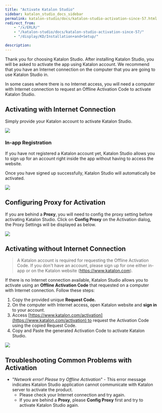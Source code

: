 ```yaml
---
title: "Activate Katalon Studio"
sidebar: katalon_studio_docs_sidebar
permalink: katalon-studio/docs/katalon-studio-activation-since-57.html
redirect_from:
    - "/x/ERLR/"
    - "/katalon-studio/docs/katalon-studio-activation-since-57/"
    - "/display/KD/Installation+and+Setup/"

description:
---
```

Thank you for choosing Katalon Studio. After installing Katalon Studio, you will be asked to activate the app using Katalon account. We recommend that you have an Internet connection on the computer that you are going to use Katalon Studio in. 

In some cases where there is no Internet access, you will need a computer with Internet connection to request an Offline Activation Code to activate Katalon Studio. 

Activating with Internet Connection
-----------------------------------

Simply provide your Katalon account to activate Katalon Studio. 

![](https://github.com/katalon-studio/docs-images/raw/master/katalon-studio/docs/katalon-studio-activation-since-57/image2018-8-30-143A143A24.png)

### In-app Registration

If you have not registered a Katalon account yet, Katalon Studio allows you to sign up for an account right inside the app without having to access the website.

Once you have signed up successfully, Katalon Studio will automatically be activated. 

![](https://github.com/katalon-studio/docs-images/raw/master/katalon-studio/docs/katalon-studio-activation-since-57/image2018-8-30-143A133A37.png)

Configuring Proxy for Activation
--------------------------------

If you are behind a **Proxy**, you will need to config the proxy setting before activating Katalon Studio. Click on **Config Proxy** on the Activation dialog, the Proxy Settings will be displayed as below.

![](https://github.com/katalon-studio/docs-images/raw/master/katalon-studio/docs/katalon-studio-activation-since-57/image2018-8-30-143A153A49.png)

Activating without Internet Connection
--------------------------------------

> A Katalon account is required for requesting the Offline Activation Code. If you don't have an account, please sign up for one either in-app or on the Katalon website (https://www.katalon.com).

If there is no Internet connection available, Katalon Studio allows you to activate using an **Offline Activation Code** that requested on a computer with Internet connection. Follow these steps:

1.  Copy the provided unique **Request Code.**
2.  On the computer with Internet access, open Katalon website and **sign in** to your account.
3.  Access [https://www.katalon.com/activation](https://www.katalon.com/activation) to request the Activation Code using the copied Request Code.
4.  Copy and Paste the generated Activation Code to activate Katalon Studio.

![](https://github.com/katalon-studio/docs-images/raw/master/katalon-studio/docs/katalon-studio-activation-since-57/image2018-8-30-143A153A11.png)

Troubleshooting Common Problems with Activation
-----------------------------------------------

*   "_Network error! Please try Offline Activation_" - This error message indicates Katalon Studio application cannot communicate with Katalon server to activate the product. 
    *   Please check your Internet connection and try again.
    *   If you are behind a **Proxy**, please **Config Proxy** first and try to activate Katalon Studio again.